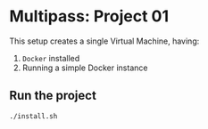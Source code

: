 # Multipass: Project 01

This setup creates a single Virtual Machine, having:

1. `Docker` installed
2. Running a simple Docker instance

## Run the project

```shell
./install.sh
```
